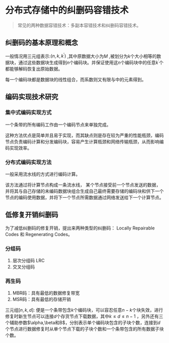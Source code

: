 # 分布式存储中的纠删码容错技术

> 常见的两种数据容错技术：多副本容错技术和纠删码容错技术。

## 纠删码的基本原理和概念

一般情况用三元组表示:$(n, k, k^{'})$ ,其中原数据大小为$M$ ,被划分为$k$个大小相等的数据块，通过这些数据块生成得到$n$个编码块。并保证使用这$n$个编码块中的任意$k^{'}$个都能够解码恢复出原始数据。

每一个编码块都是数据块的线性组合，而系数则又有限与中的元素得到。



## 编码实现技术研究

### 集中式编码实现方式

一个条带的所有编码工作由一个编码节点来单独完成。

 这种方法优点是简单并且易于实现，而其缺点则是存在较为严重的性能瓶颈，编码节点负责编码计算和分发编码块，容易产生计算瓶颈和网络传输瓶颈，从而影响编码实现效率。

### 分布式编码实现方法

一般采用流水线的方式进行编码计算。

该方法通过将计算节点构成一条流水线， 某个节点接受前一个节点发送的数据， 并将其与自己存储的未编码数据块组合生成自己最终需要存储的编码块和供下一个节点的编码使用数据，并将下一个节点所需数据通过网络发送给下一个计算节点。



## 低修复开销纠删码

为了减低纠删码的修复开销，提出来两种类型的纠删码： Locally Repairable Codes 和 Regenerating Codes。

### 分组码

1. 层次分组码 LRC
2. 交叉分组码

### 再生码

1. MBR码：具有最低的数据修复带宽
2. MSR码：具有最低的存储开销

三元组$[n, k, d]$: 便是一个条带包含$k$个编码块，可以容忍任意$n-k$个块失效，进行修复时新生节点可以连接$d$个存货节点下载数据，其中$k\leq d \leq n-1$ ，另外还有三个辅助参数$\alpha,\beta和B$，分别表示单个编码块包含的子块个数，连接到$d$个节点进行数据修复时从单个节点下载的子块个数和一个条带包含的所有数据子块个数。
